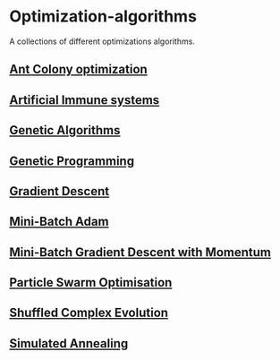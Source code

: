 # Optimization-algorithms
A collections of different optimizations algorithms.

## [Ant Colony optimization](https://github.com/WardQ/Optimization-algorithms/tree/master/Ant%20Colony)
## [Artificial Immune systems](https://github.com/WardQ/Optimization-algorithms/tree/master/Artificial%20Immune%20System)
## [Genetic Algorithms](https://github.com/WardQ/Optimization-algorithms/tree/master/Genetic%20Algorithms)
## [Genetic Programming](https://github.com/WardQ/Optimization-algorithms/tree/master/Genetic%20Programming)
## [Gradient Descent](https://github.com/WardQ/Optimization-algorithms/tree/master/Gradient%20Descent)
## [Mini-Batch Adam](https://github.com/WardQ/Optimization-algorithms/tree/master/Mini-Batch%20Adam)
## [Mini-Batch Gradient Descent with Momentum](https://github.com/WardQ/Optimization-algorithms/tree/master/Mini-Batch%20Gradient%20Descent%20with%20Momentum)
## [Particle Swarm Optimisation](https://github.com/WardQ/Optimization-algorithms/tree/master/Particle%20Swarm%20Optimization)
## [Shuffled Complex Evolution](https://github.com/WardQ/Optimization-algorithms/tree/master/Shuffled%20Complex%20Evolution)
## [Simulated Annealing](https://github.com/WardQ/Optimization-algorithms/tree/master/Simulated%20Annealing)
